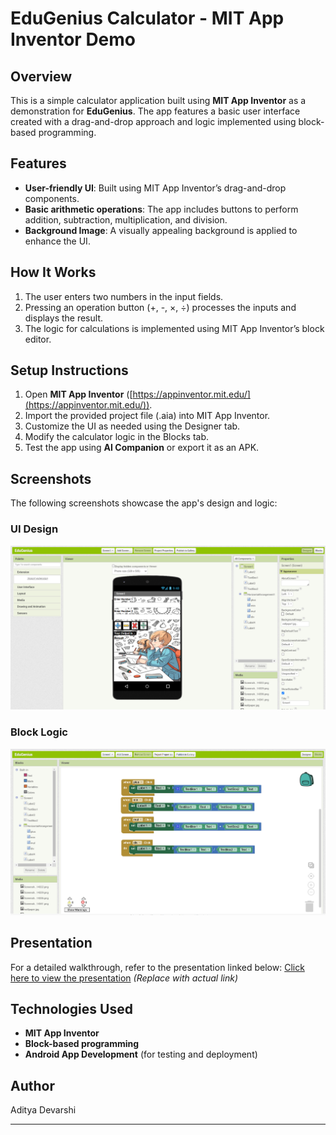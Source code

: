 # EduGenius Calculator - MIT App Inventor Demo

## Overview
This is a simple calculator application built using **MIT App Inventor** as a demonstration for **EduGenius**. The app features a basic user interface created with a drag-and-drop approach and logic implemented using block-based programming.

## Features
- **User-friendly UI**: Built using MIT App Inventor’s drag-and-drop components.
- **Basic arithmetic operations**: The app includes buttons to perform addition, subtraction, multiplication, and division.
- **Background Image**: A visually appealing background is applied to enhance the UI.

## How It Works
1. The user enters two numbers in the input fields.
2. Pressing an operation button (+, -, ×, ÷) processes the inputs and displays the result.
3. The logic for calculations is implemented using MIT App Inventor’s block editor.

## Setup Instructions
1. Open **MIT App Inventor** ([https://appinventor.mit.edu/](https://appinventor.mit.edu/)).
2. Import the provided project file (.aia) into MIT App Inventor.
3. Customize the UI as needed using the Designer tab.
4. Modify the calculator logic in the Blocks tab.
5. Test the app using **AI Companion** or export it as an APK.

## Screenshots
The following screenshots showcase the app's design and logic:

### UI Design
![UI Design](Screenshots/image1.png)

### Block Logic
![Block Logic](Screenshots/image2.png)

## Presentation
For a detailed walkthrough, refer to the presentation linked below:
[Click here to view the presentation](#) *(Replace with actual link)*

## Technologies Used
- **MIT App Inventor**
- **Block-based programming**
- **Android App Development** (for testing and deployment)



## Author
Aditya Devarshi

---
